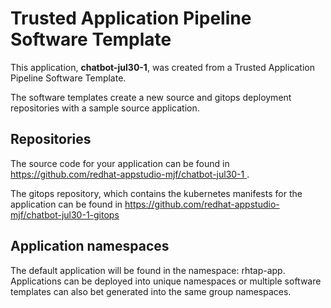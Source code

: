 # Trusted Application Pipeline Software Template

This application, **chatbot-jul30-1**, was created from a Trusted Application Pipeline Software Template.

The software templates create a new source and gitops deployment repositories with a sample source application. 

## Repositories

The source code for your application can be found in [https://github.com/redhat-appstudio-mjf/chatbot-jul30-1 ](https://github.com/redhat-appstudio-mjf/chatbot-jul30-1 ).
 
The gitops repository, which contains the kubernetes manifests for the application can be found in 
[https://github.com/redhat-appstudio-mjf/chatbot-jul30-1-gitops ](https://github.com/redhat-appstudio-mjf/chatbot-jul30-1-gitops ) 

## Application namespaces 

The default application will be found in the namespace: rhtap-app. Applications can be deployed into unique namespaces or multiple software templates can also bet generated into the same group namespaces.  